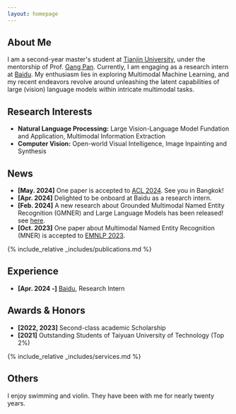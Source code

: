 ```yaml
---
layout: homepage
---
```


## About Me

I am a second-year master's student at [Tianjin University](https://www.tju.edu.cn/english/index.htm), under the mentorship of Prof. [Gang Pan](https://gpantju.github.io/index/). Currently, I am engaging as a research intern at [Baidu](https://www.paddlepaddle.org.cn/en). My enthusiasm lies in exploring Multimodal Machine Learning, and my recent endeavors revolve around unleashing the latent capabilities of large (vision) language models within intricate multimodal tasks.


## Research Interests

- **Natural Language Processing:** Large Vision-Language Model Fundation and Application, Multimodal Information Extraction
- **Computer Vision:** Open-world Visual Intelligence, Image Inpainting and Synthesis

## News

- **[May. 2024]** One paper is accepted to [ACL 2024](https://2024.aclweb.org/). See you in Bangkok!
- **[Apr. 2024]** Delighted to be onboard at Baidu as a research intern.
- **[Feb. 2024]** A new research about Grounded Multimodal Named Entity Recognition (GMNER) and Large Language Models has been released! see [here](https://arxiv.org/abs/2402.09989).
- **[Oct. 2023]** One paper about Multimodal Named Entity Recognition (MNER) is accepted to [EMNLP 2023](https://2023.emnlp.org/).

{% include_relative _includes/publications.md %}

## Experience

- **[Apr. 2024 -]** [Baidu](https://www.paddlepaddle.org.cn/en), Research Intern

## Awards & Honors

- **[2022, 2023]** Second-class academic Scholarship
- **[2021]** Outstanding Students of Taiyuan University of Technology (Top 2%)


{% include_relative _includes/services.md %}

## Others
I enjoy swimming and violin. They have been with me for nearly twenty years.


